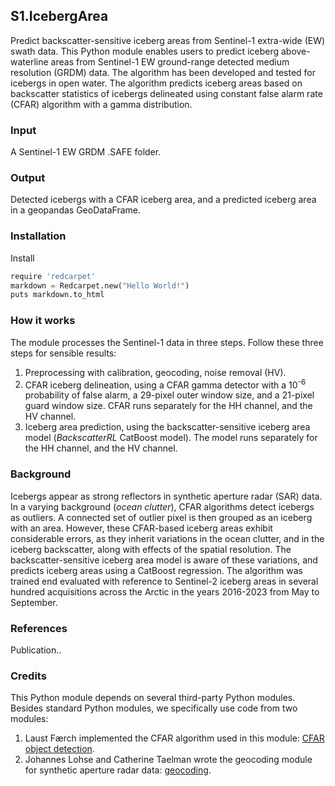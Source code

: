## S1.IcebergArea
Predict backscatter-sensitive iceberg areas from Sentinel-1 extra-wide (EW) swath data. This Python module enables users to predict iceberg above-waterline areas from Sentinel-1 EW ground-range detected medium resolution (GRDM) data. The algorithm has been developed and tested for icebergs in open water. The algorithm predicts iceberg areas based on backscatter statistics of icebergs delineated using constant false alarm rate (CFAR) algorithm with a gamma distribution.

### Input
A Sentinel-1 EW GRDM .SAFE folder.

### Output
Detected icebergs with a CFAR iceberg area, and a predicted iceberg area in a geopandas GeoDataFrame.

### Installation
Install 

```python
require 'redcarpet'
markdown = Redcarpet.new("Hello World!")
puts markdown.to_html
```

### How it works
The module processes the Sentinel-1 data in three steps. Follow these three steps for sensible results:
1. Preprocessing with calibration, geocoding, noise removal (HV).
2. CFAR iceberg delineation, using a CFAR gamma detector with a 10<sup>-6</sup> probability of false alarm, a 29-pixel outer window size, and a 21-pixel guard window size. CFAR runs separately for the HH channel, and the HV channel.
3. Iceberg area prediction, using the backscatter-sensitive iceberg area model (*BackscatterRL* CatBoost model). The model runs separately for the HH channel, and the HV channel.

### Background
Icebergs appear as strong reflectors in synthetic aperture radar (SAR) data. In a varying background (*ocean clutter*), CFAR algorithms detect icebergs as outliers. A connected set of outlier pixel is then grouped as an iceberg with an area. However, these CFAR-based iceberg areas exhibit considerable errors, as they inherit variations in the ocean clutter, and in the iceberg backscatter, along with effects of the spatial resolution. The backscatter-sensitive iceberg area model is aware of these variations, and predicts iceberg areas using a CatBoost regression. The algorithm was trained end evaluated with reference to Sentinel-2 iceberg areas in several hundred acquisitions across the Arctic in the years 2016-2023 from May to September. 

### References
Publication..

### Credits
This Python module depends on several third-party Python modules. Besides standard Python modules, we specifically use code from two modules:
1. Laust Færch implemented the CFAR algorithm used in this module: [CFAR object detection](https://github.com/LaustFaerch/cfar-object-detection).
2. Johannes Lohse and Catherine Taelman wrote the geocoding module for synthetic aperture radar data: [geocoding]().
